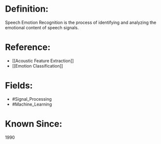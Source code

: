 

# Definition:
Speech Emotion Recognition is the process of identifying and analyzing the emotional content of speech signals.

# Reference:
- [[Acoustic Feature Extraction]]
- [[Emotion Classification]]

# Fields: 
- #Signal_Processing
- #Machine_Learning

# Known Since:
1990

